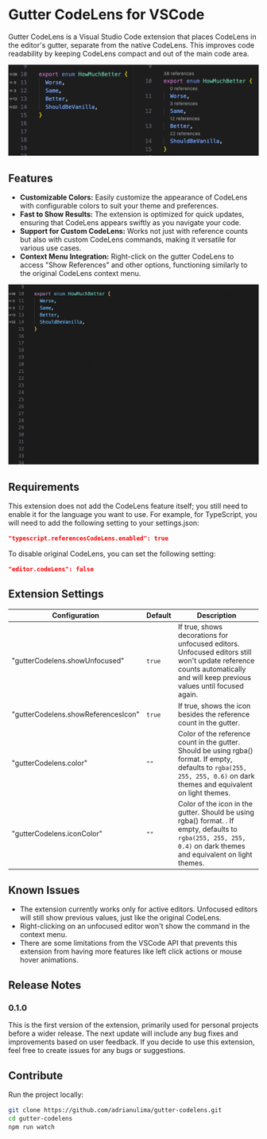 # Gutter CodeLens for VSCode

Gutter CodeLens is a Visual Studio Code extension that places CodeLens in the editor's gutter, separate from the native CodeLens. This improves code readability by keeping CodeLens compact and out of the main code area.

![gutter-codelens-preview](https://github.com/adrianulima/gutter-codelens/blob/main/assets/gutter-codelens-preview.png?raw=true)

## Features

- **Customizable Colors:** Easily customize the appearance of CodeLens with configurable colors to suit your theme and preferences.
- **Fast to Show Results:** The extension is optimized for quick updates, ensuring that CodeLens appears swiftly as you navigate your code.
- **Support for Custom CodeLens:** Works not just with reference counts but also with custom CodeLens commands, making it versatile for various use cases.
- **Context Menu Integration:** Right-click on the gutter CodeLens to access "Show References" and other options, functioning similarly to the original CodeLens context menu.

![gutter-codelens-preview-gif](https://github.com/adrianulima/gutter-codelens/blob/main/assets/gutter-codelens-preview.gif?raw=true)

## Requirements

This extension does not add the CodeLens feature itself; you still need to enable it for the language you want to use. For example, for TypeScript, you will need to add the following setting to your settings.json:

```json
"typescript.referencesCodeLens.enabled": true
```

To disable original CodeLens, you can set the following setting:

```json
"editor.codeLens": false
```

## Extension Settings

| Configuration                       | Default | Description                                                                                                                                                                |
| ----------------------------------- | ------- | -------------------------------------------------------------------------------------------------------------------------------------------------------------------------- |
| "gutterCodelens.showUnfocused"      | `true`  | If true, shows decorations for unfocused editors. Unfocused editors still won't update reference counts automatically and will keep previous values until focused again.   |
| "gutterCodelens.showReferencesIcon" | `true`  | If true, shows the icon besides the reference count in the gutter.                                                                                                         |
| "gutterCodelens.color"              | `""`    | Color of the reference count in the gutter. Should be using rgba() format. If empty, defaults to `rgba(255, 255, 255, 0.6)` on dark themes and equivalent on light themes. |
| "gutterCodelens.iconColor"          | `""`    | Color of the icon in the gutter. Should be using rgba() format. . If empty, defaults to `rgba(255, 255, 255, 0.4)` on dark themes and equivalent on light themes.          |

## Known Issues

- The extension currently works only for active editors. Unfocused editors will still show previous values, just like the original CodeLens.
- Right-clicking on an unfocused editor won't show the command in the context menu.
- There are some limitations from the VSCode API that prevents this extension from having more features like left click actions or mouse hover animations.

## Release Notes

### 0.1.0

This is the first version of the extension, primarily used for personal projects before a wider release. The next update will include any bug fixes and improvements based on user feedback. If you decide to use this extension, feel free to create issues for any bugs or suggestions.

## Contribute

Run the project locally:

```bash
git clone https://github.com/adrianulima/gutter-codelens.git
cd gutter-codelens
npm run watch
```
